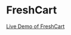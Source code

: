 <h1>FreshCart</h1>


<a href="https://fresh-cart-mabrouk84.netlify.app/login">Live Demo of FreshCart</a>
<br>
